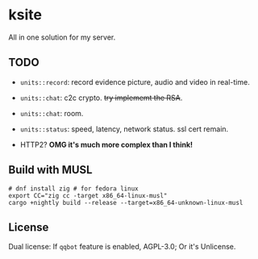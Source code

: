 # ksite

All in one solution for my server.

## TODO

- `units::record`: record evidence picture, audio and video in real-time.

- `units::chat`: c2c crypto. ~~try implememt the RSA~~.

- `units::chat`: room.

- `units::status`: speed, latency, network status. ssl cert remain.

- HTTP2? **OMG it's much more complex than I think!**

## Build with MUSL

```
# dnf install zig # for fedora linux
export CC="zig cc -target x86_64-linux-musl"
cargo +nightly build --release --target=x86_64-unknown-linux-musl
```

## License

Dual license: If `qqbot` feature is enabled, AGPL-3.0; Or it's Unlicense.
